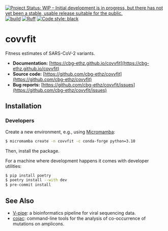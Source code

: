 [![Project Status: WIP – Initial development is in progress, but there has not yet been a stable, usable release suitable for the public.](https://www.repostatus.org/badges/latest/wip.svg)](https://www.repostatus.org/#wip)
[![build](https://github.com/cbg-ethz/covvfit/actions/workflows/test.yml/badge.svg?branch=main)](https://github.com/cbg-ethz/covvfit/actions/workflows/test.yml)
[![Ruff](https://img.shields.io/endpoint?url=https://raw.githubusercontent.com/charliermarsh/ruff/main/assets/badge/v2.json)](https://github.com/charliermarsh/ruff)
[![Code style: black](https://img.shields.io/badge/code%20style-black-000000.svg)](https://github.com/psf/black)


# covvfit
Fitness estimates of SARS-CoV-2 variants.

  - **Documentation:** [https://cbg-ethz.github.io/covvfit](https://cbg-ethz.github.io/covvfit)
  - **Source code:** [https://github.com/cbg-ethz/covvfit](https://github.com/cbg-ethz/covvfit)
  - **Bug reports:** [https://github.com/cbg-ethz/covvfit/issues](https://github.com/cbg-ethz/covvfit/issues)


## Installation

### Developers
Create a new environment, e.g., using [Micromamba](https://mamba.readthedocs.io/en/latest/user_guide/micromamba.html):
```bash
$ micromamba create -n covvfit -c conda-forge python=3.10
```

Then, install the package. 

For a machine where development happens it comes with developer utilities:

```bash
$ pip install poetry
$ poetry install --with dev
$ pre-commit install
```

## See Also

  - [V-pipe](https://cbg-ethz.github.io/V-pipe/): a bioinformatics pipeline for viral sequencing data.
  - [cojac](https://github.com/cbg-ethz/cojac): command-line tools for the analysis of co-occurrence of mutations on amplicons.

